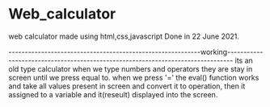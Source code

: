 # Web_calculator
web calculator made using html,css,javascript
Done in 22 June 2021.

-----------------------------------------------------------working--------------------------------------------------------------------------------
its an old type calculator when we type numbers and operators they are stay in screen until we press equal to.
when we press '=' the eval() function works and take all values present in screen and convert it to operation, then it assigned to a variable and it(reseult) displayed into the screen.
